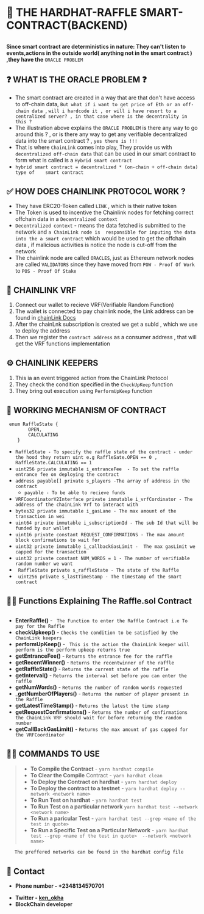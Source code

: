 # 🛴  __THE HARDHAT-RAFFLE SMART-CONTRACT(BACKEND)__

<div style="margin-top:30px"></div>

__Since smart contract are deterministics in nature: They can't listen to events,actions in the outside world( anything not in the smart contract ) ,they have the__ ```ORACLE PROBLEM``` 

<div style="margin-top:30px"></div>

##  ❓ __WHAT IS THE ORACLE PROBLEM ❓__
* The smart contract are created in a way that are that don't have access to off-chain data, ```But what if i want to get price of Eth or an off-chain data ```, ```will i hardcode it , or will i have resort to a centralized server? , in that case where is the decentrality in this ? ```
* The illustration above explains the ```ORACLE PROBLEM``` is there any way to go around this ? , or is there any way to get any verifiable decentralized data into the smart contract ? , ```yes there is !!!```
* That is where ```ChainLink``` comes into play, They provide us with ```decentralized off-chain data``` that can be used in our smart contract to form what is called is a ```Hybrid smart contract```
* ```hybrid smart contract = decentralized * (on-chain + off-chain data) type of    smart contract```

<div style="margin-top:30px"></div>

## ✅  __HOW DOES CHAINLINK PROTOCOL WORK ?__
* They have ERC20-Token called ```LINK``` , which is their native token 
* The Token is used to incentive the Chainlink nodes for fetching correct offchain data in a ```Decentralized context```
*  ```Decentralized context``` - means the data fetched is submitted to the network and ```a ChainLink node is  responsible for inputing the data into the a smart contract``` which would be used to get the offchain data , if malicious activities is notice the node is cut-off from the network
* The chainlink node are called ```ORACLES```, just as Ethereum network  nodes are called ```VALIDATORS``` since they have moved from 
```POW - Proof Of Work ``` to ```POS - Proof Of Stake ```
<div style="margin-top:30px"></div>


## 🚗 __CHAINLINK VRF__
1. Connect our wallet to recieve VRF(Verifiable Random  Function)
2. The wallet is connected to pay chainlink node, the Link address can be found in [chainLink Docs]()
3. After the chainLnk subscription is created we get a subId , which we use to deploy the address
4. Then we register the ```contract address``` as a consumer address , that will get the VRF functions implementation

<div style="margin-top:30px"></div>

## ⚙ __CHAINLINK KEEPERS__
1. This ia an event triggered action from the ChainLink Protocol 
2. They check the condition specified in the ```CheckUpKeep``` function
3. They bring out execution using  ```PerformUpKeep``` function

<div style="margin-top:30px"></div>

## 🔗 __WORKING MECHANISM OF CONTRACT__
``` solidity
 enum RaffleState {
        OPEN,
        CALCULATING
    }
```
* ```RaffleState - To specify the raffle state of the contract - under the hood they return uint e.g RaffleSate.OPEN == 0 , RaffleState.CALCULATING == 1```
* ```uint256 private immutable i_entranceFee  - To set the raffle entrance fee on deploying the contract```
*  ```address payable[] private s_players -The array of address in the contract```
     * ```payable - To be able to recieve funds```
* ```VRFCoordinatorV2Interface private immutable i_vrfCordinator - The address of the chainLink Vrf to interact with```
*  ```bytes32 private immutable i_gasLane - The max amount of the transaction in wei```
*  ```uint64 private immutable i_subscriptionId - The sub Id that will be funded by our wallet ```
* ```uint16 private constant REQUEST_CONFIRMATIONS - The max amount block confirmations to wait for ```
*  ```uint32 private immutable i_callbackGasLimit -  The max gasLimit we capped for the transaction```
*  ```uint32 private constant NUM_WORDS = 1 - The number of verifiable random number we want ```
*  ``` RaffleState private s_raffleState - The state of the Raffle```
*  ``` uint256 private s_lastTimeStamp - The timestamp of the smart contract```

<div style="margin-top:30px"></div>

## 🦒🎈 __Functions Explaining The Raffle.sol Contract__
<div style="margin-top:30px"></div>

* __EnterRaffle()__ - ``` The Function to enter the Raffle Contract i.e To pay for the Raffle```
* __checkUpkeep()__ - ```Checks the condition to be satisfied by the ChainLink keepers```
* __performUpKeep()__ - ``` This is the action the ChainLink keeper will perform is the perform upkeep returns true```
* __getEntranceFee()__ - ```Returns the entrance fee for the raffle```
* __getRecentWinner()__ - ```Returns the recentwinner of the raffle```
* __getRaffleState()__ - ```Returns the current state of the raffle```
* __getInterval()__ - ```Returns the interval set before you can enter the raffle```
* __getNumWords()__ - ```Returns the number of random words requested```
* ___getNumberOfPlayers()__ - ```Returns the number of player present in the Raffle```
* __getLatestTimeStamp()__ - ```Returns the latest the time stamp ```
* __getRequestConfirmations()__ - ```Returns the number of confirmations the ChainLink VRF should wait for before returning the random number```
* __getCallBackGasLimit()__  - ```Returns the max amount of gas capped for the VRFCoordinator ```

 <div style="margin-top:30px"></div>

## 👩‍💻 __COMMANDS TO USE__

> * __To Compile the Contract__   - ```yarn hardhat compile```
> * __To Clear the Compile__ Contract - ```yarn hardhat clean```
> * __To Deploy the Contract on hardhat__ - ```yarn hardhat deploy```
> * __To Deploy the contract to a testnet__ - ```yarn hardhat deploy --network <network name> ```
> * __To Run Test on hardhat__  - ```yarn hardhat test ```
> * __To Run Test on a particular network__ ```yarn hardhat test --network <network name> ```
> * __To Run a paricular Test__ - ```yarn hardhat test --grep <name of the test in quote> ```
>  * __To Run a Specific Test on a Particular Network__ - ```yarn hardhat test --grep <name of the test in quote>  --network <network name> ```

```bash
   The preffered networks can be found in the hardhat config file
```
<div style="margin-top:30px"></div>

## 📱  __Contact__
- __Phone number - +2348134570701__
* __Twitter - [ken_okha](https://twitter.com/Ken_okha "ken_okha")__
* __BlockChain developer__

    
  









  
